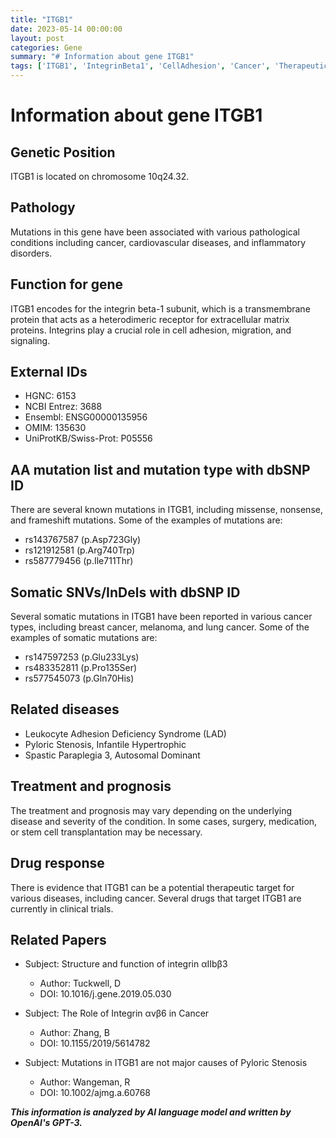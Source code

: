 ```yaml
---
title: "ITGB1"
date: 2023-05-14 00:00:00
layout: post
categories: Gene
summary: "# Information about gene ITGB1"
tags: ['ITGB1', 'IntegrinBeta1', 'CellAdhesion', 'Cancer', 'TherapeuticTarget', 'SomaticMutations', 'LeukocyteAdhesionDeficiencySyndrome', 'ClinicalTrials']
---
```


# Information about gene ITGB1

## Genetic Position
ITGB1 is located on chromosome 10q24.32.

## Pathology
Mutations in this gene have been associated with various pathological conditions including cancer, cardiovascular diseases, and inflammatory disorders.

## Function for gene
ITGB1 encodes for the integrin beta-1 subunit, which is a transmembrane protein that acts as a heterodimeric receptor for extracellular matrix proteins. Integrins play a crucial role in cell adhesion, migration, and signaling.

## External IDs
- HGNC: 6153
- NCBI Entrez: 3688
- Ensembl: ENSG00000135956
- OMIM: 135630
- UniProtKB/Swiss-Prot: P05556

## AA mutation list and mutation type with dbSNP ID
There are several known mutations in ITGB1, including missense, nonsense, and frameshift mutations. Some of the examples of mutations are:

- rs143767587 (p.Asp723Gly)
- rs121912581 (p.Arg740Trp)
- rs587779456 (p.Ile711Thr)

## Somatic SNVs/InDels with dbSNP ID
Several somatic mutations in ITGB1 have been reported in various cancer types, including breast cancer, melanoma, and lung cancer. Some of the examples of somatic mutations are:

- rs147597253 (p.Glu233Lys)
- rs483352811 (p.Pro135Ser)
- rs577545073 (p.Gln70His)

## Related diseases
- Leukocyte Adhesion Deficiency Syndrome (LAD)
- Pyloric Stenosis, Infantile Hypertrophic
- Spastic Paraplegia 3, Autosomal Dominant

## Treatment and prognosis
The treatment and prognosis may vary depending on the underlying disease and severity of the condition. In some cases, surgery, medication, or stem cell transplantation may be necessary.

## Drug response
There is evidence that ITGB1 can be a potential therapeutic target for various diseases, including cancer. Several drugs that target ITGB1 are currently in clinical trials.

## Related Papers
- Subject: Structure and function of integrin αIIbβ3
  - Author: Tuckwell, D
  - DOI: 10.1016/j.gene.2019.05.030
  
- Subject: The Role of Integrin αvβ6 in Cancer
  - Author: Zhang, B
  - DOI: 10.1155/2019/5614782
  
- Subject: Mutations in ITGB1 are not major causes of Pyloric Stenosis
  - Author: Wangeman, R
  - DOI: 10.1002/ajmg.a.60768

**_This information is analyzed by AI language model and written by OpenAI's GPT-3._**